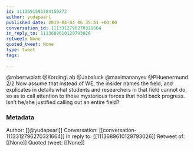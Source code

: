 ```yaml
---
id: 1113691591284150272
author: yudapearl
published_date: 2019-04-04 06:35:41 +00:00
conversation_id: 1113312796270321664
in_reply_to: 1113689610129793026
retweet: None
quoted_tweet: None
type: tweet
tags:

---
```


@robertwplatt @KordingLab @Jabaluck @maximananyev @PHuenermund 2/2
Now assume that instead of WE, the insider names the field, and explicates in details what students and researchers in that field cannot do, so as to call attention to those mysterious forces that hold back progress. Isn't he/she justified calling out an entire field?

### Metadata

Author: [[@yudapearl]]
Conversation: [[conversation-1113312796270321664]]
In reply to: [[1113689610129793026]]
Retweet of: [[None]]
Quoted tweet: [[None]]
